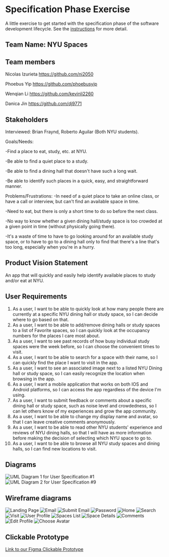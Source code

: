 # Specification Phase Exercise

A little exercise to get started with the specification phase of the software development lifecycle. See the [instructions](instructions.md) for more detail.

## Team Name: NYU Spaces
## Team members
Nicolas Izurieta
https://github.com/ni2050

Phoebus Yip
https://github.com/phoebusyip

Wenqian Li
https://github.com/kevinli2260

Danica Jin
https://github.com/dj9771

## Stakeholders

Interviewed: Brian Fraynd, Roberto Aguilar (Both NYU students).

Goals/Needs:

  -Find a place to eat, study, etc. at NYU.
  
  -Be able to find a quiet place to a study.
  
  -Be able to find a dining hall that doesn't have such a long wait.
  
  -Be able to identify such places in a quick, easy, and straightforward manner.

Problems/Frustrations:
  -In need of a quiet place to take an online class, or have a call or interview, but can't find an available space in time.
  
  -Need to eat, but there is only a short time to do so before the next class.
  
  -No way to know whether a given dining hall/study space is too crowded at a given point in time (without physically going there).
  
  -It's a waste of time to have to go looking around for an available study space, or to have to go to a dining hall only to find that there's a line that's too long, especially when you're in a hurry.
  

## Product Vision Statement

An app that will quickly and easily help identify available places to study and/or eat at NYU.

## User Requirements

1) As a user, I want to be able to quickly look at how many people there are currently at a specific NYU dining hall or study space, so I can decide where to go based on that.
2) As a user, I want to be able to add/remove dining halls or study spaces to a list of Favorite spaces, so I can quickly look at the occupancy numbers for the places I care most about.
3) As a user, I want to see past records of how busy individual study spaces were the week before, so I can choose the convenient times to visit.
4) As a user, I want to be able to search for a space with their name, so I can quickly find the place I want to visit in the app.
5) As a user, I want to see an associated image next to a listed NYU Dining hall or study space, so I can easily recognize the location when browsing in the app.
6) As a user, I want a mobile application that works on both IOS and Android platforms, so I can access the app regardless of the device I'm using.
7) As a user, I want to submit feedback or comments about a specific dining hall or study space, such as noise level and crowdedness, so I can let others know of my experiences and grow the app community.
8) As a user, I want to be able to change my display name and avatar, so that I can leave creative comments anonymously.
9) As a user, I want to be able to read other NYU students' experience and reviews of NYU dining halls, so that I will have as more information before making the decision of selecting which NYU space to go to.
10) As a user, I want to be able to browse all NYU study spaces and dining halls, so I can find new locations to visit.

## Diagrams

![UML Diagram 1 for User Specification #1](./images/UML_1.png)
![UML Diagram 2 for User Specification #9](./images/UML_9.png)

## Wireframe diagrams
![Landing Page](./images/1_landing.png)
![Email](./images/2_email.png)
![Submit Email](./images/3_email_submit.png)
![Password](./images/4_password.png)
![Home](./images/5_home.png)
![Search](./images/6_search.png)
![Visit](./images/7_%20visit.png)
![User Profile](./images/8_user_profile.png)
![Spaces List](./images/9_spaces.png)
![Space Details](./images/10_space_details.png)
![Comments](./images/11_comment.png)
![Edit Profile](./images/12_edit_profile.png)
![Choose Avatar](./images/13_edit_avatar.png)


## Clickable Prototype

[Link to our Figma Clickable Prototype](https://www.figma.com/proto/3CLhPQGK7UPsN0ziwYpSzA/Project1?type=design&node-id=39-927&t=7F5Mu7Dd4ZTT4fGZ-0&scaling=scale-down&page-id=0%3A1&starting-point-node-id=2%3A1715)
